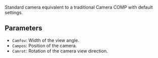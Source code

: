 Standard camera equivalent to a traditional Camera COMP with default settings.

## Parameters

* `Camfov`: Width of the view angle.
* `Campos`: Position of the camera.
* `Camrot`: Rotation of the camera view direction.